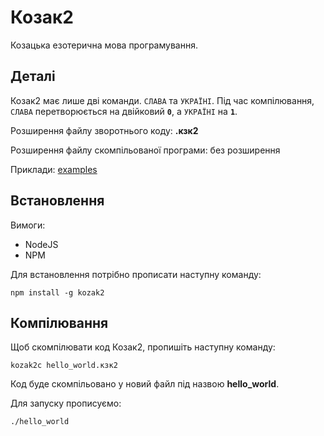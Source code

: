 # Козак2

Козацька езотерична мова програмування.

## Деталі

Козак2 має лише дві команди. `СЛАВА` та `УКРАЇНІ`. Під час компілювання, `СЛАВА`
перетворюється на
двійковий **`0`**, а `УКРАЇНІ` на **`1`**.

Розширення файлу зворотнього коду: **.кзк2**

Розширення файлу скомпільованої програми: без розширення

Приклади: [examples](/examples)

## Встановлення

Вимоги:

- NodeJS
- NPM

Для встановлення потрібно прописати наступну команду:

```shell
npm install -g kozak2
```

## Компілювання

Щоб скомпілювати код Козак2, пропишіть наступну команду:

```shell
kozak2c hello_world.кзк2
```

Код буде скомпільовано у новий файл під назвою **hello_world**.

Для запуску прописуємо:

```shell
./hello_world
```
